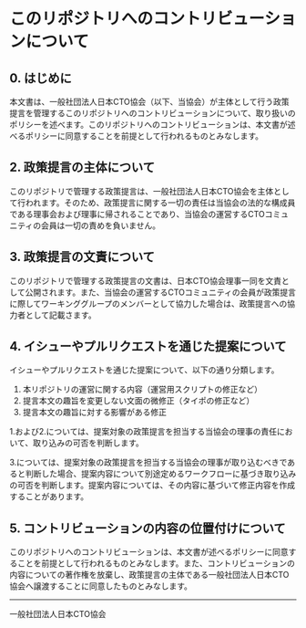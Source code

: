 <!-- textlint-disable ja-technical-writing/max-kanji-continuous-len -->

# このリポジトリへのコントリビューションについて

## 0. はじめに

本文書は、一般社団法人日本CTO協会（以下、当協会）が主体として行う政策提言を管理するこのリポジトリへのコントリビューションについて、取り扱いのポリシーを述べます。このリポジトリへのコントリビューションは、本文書が述べるポリシーに同意することを前提として行われるものとみなします。

## 2. 政策提言の主体について

このリポジトリで管理する政策提言は、一般社団法人日本CTO協会を主体として行われます。そのため、政策提言に関する一切の責任は当協会の法的な構成員である理事会および理事に帰されることであり、当協会の運営するCTOコミュニティの会員は一切の責めを負いません。

## 3. 政策提言の文責について

このリポジトリで管理する政策提言の文書は、日本CTO協会理事一同を文責として公開されます。また、当協会の運営するCTOコミュニティの会員が政策提言に際してワーキンググループのメンバーとして協力した場合は、政策提言への協力者として記載さます。

## 4. イシューやプルリクエストを通じた提案について

イシューやプルリクエストを通じた提案について、以下の通り分類します。

1. 本リポジトリの運営に関する内容（運営用スクリプトの修正など）
2. 提言本文の趣旨を変更しない文面の微修正（タイポの修正など）
3. 提言本文の趣旨に対する影響がある修正

1.および2.については、提案対象の政策提言を担当する当協会の理事の責任において、取り込みの可否を判断します。

3.については、提案対象の政策提言を担当する当協会の理事が取り込むべきであると判断した場合、提案内容について別途定めるワークフローに基づき取り込みの可否を判断します。提案内容については、その内容に基づいて修正内容を作成することがあります。

## 5. コントリビューションの内容の位置付けについて

このリポジトリへのコントリビューションは、本文書が述べるポリシーに同意することを前提として行われるものとみなします。また、コントリビューションの内容についての著作権を放棄し、政策提言の主体である一般社団法人日本CTO協会へ譲渡することに同意したものとみなします。

----

<!-- textlint-disable ja-technical-writing/ja-no-mixed-period -->
一般社団法人日本CTO協会
<!-- textlint-enable ja-technical-writing/ja-no-mixed-period -->
